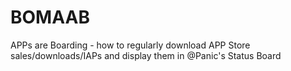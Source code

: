 BOMAAB
======

APPs are Boarding - how to regularly download APP Store sales/downloads/IAPs and display them in @Panic's Status Board